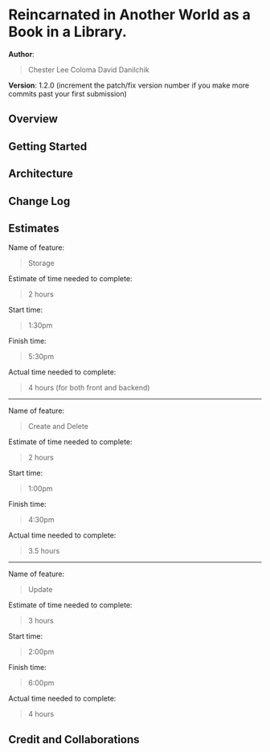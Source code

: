 # Reincarnated in Another World as a Book in a Library.

**Author**: 
> Chester Lee Coloma
> David Danilchik

**Version**: 1.2.0 (increment the patch/fix version number if you make more commits past your first submission)

## Overview
<!-- Provide a high level overview of what this application is and why you are building it, beyond the fact that it's an assignment for this class. (i.e. What's your problem domain?) -->

## Getting Started
<!-- What are the steps that a user must take in order to build this app on their own machine and get it running? -->

## Architecture
<!-- Provide a detailed description of the application design. What technologies (languages, libraries, etc) you're using, and any other relevant design information. -->

## Change Log
<!-- Use this area to document the iterative changes made to your application as each feature is successfully implemented. Use time stamps. Here's an example:

01-01-2001 4:59pm - Application now has a fully-functional express server, with a GET route for the location resource. -->

## Estimates
<!-- See below -->
Name of feature: 
> Storage

Estimate of time needed to complete: 
> 2 hours

Start time:
> 1:30pm

Finish time:
> 5:30pm

Actual time needed to complete:
> 4 hours (for both front and backend)

-------------------

Name of feature: 
> Create and Delete

Estimate of time needed to complete: 
> 2 hours

Start time:
> 1:00pm

Finish time:
> 4:30pm

Actual time needed to complete:
> 3.5 hours

-------------------

Name of feature: 
> Update

Estimate of time needed to complete: 
> 3 hours

Start time:
> 2:00pm

Finish time:
> 6:00pm

Actual time needed to complete:
> 4 hours


## Credit and Collaborations
<!-- Give credit (and a link) to other people or resources that helped you build this application. -->